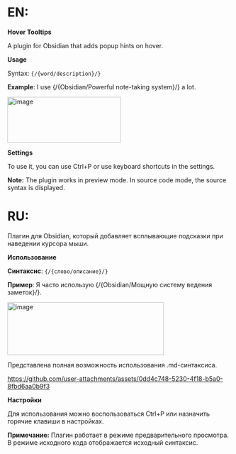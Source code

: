 # EN:

**Hover Tooltips**

A plugin for Obsidian that adds popup hints on hover.

**Usage**

Syntax: `{/{word/description}/}`

**Example**: I use {/{Obsidian/Powerful note-taking system}/} a lot.

<img width="256" height="103" alt="image" src="https://github.com/user-attachments/assets/0f908162-7c7b-4d4d-bf0d-71e44d8d2b56" />

**Settings**

To use it, you can use Ctrl+P or use keyboard shortcuts in the settings.

**Note:** The plugin works in preview mode. In source code mode, the source syntax is displayed.

# RU:

Плагин для Obsidian, который добавляет всплывающие подсказки при наведении курсора мыши.

**Использование**

**Синтаксис**: `{/{слово/описание}/}`

**Пример**: Я часто использую {/{Obsidian/Мощную систему ведения заметок}/}.

<img width="353" height="119" alt="image" src="https://github.com/user-attachments/assets/1934446d-8392-4175-a2b4-76ddaeb70227" />

Представлена полная возможность использования .md-синтаксиса.

https://github.com/user-attachments/assets/0dd4c748-5230-4f18-b5a0-8fbd6aa0b9f3

**Настройки**

Для использования можно воспользоваться Ctrl+P или назначить горячие клавиши в настройках.

**Примечание:** Плагин работает в режиме предварительного просмотра. В режиме исходного кода отображается исходный синтаксис.
